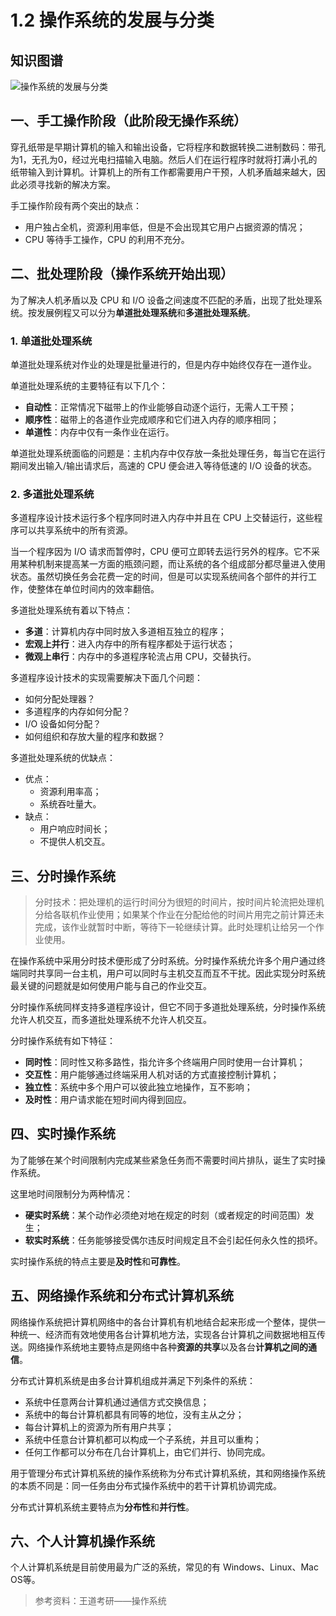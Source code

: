 # 1.2 操作系统的发展与分类

## 知识图谱

![操作系统的发展与分类](http://blog-img-figure.oss-cn-chengdu.aliyuncs.com/img/操作系统的发展与分类.png)

## 一、手工操作阶段（此阶段无操作系统）

穿孔纸带是早期计算机的输入和输出设备，它将程序和数据转换二进制数码：带孔为1，无孔为0，经过光电扫描输入电脑。然后人们在运行程序时就将打满小孔的纸带输入到计算机。计算机上的所有工作都需要用户干预，人机矛盾越来越大，因此必须寻找新的解决方案。

手工操作阶段有两个突出的缺点：

- 用户独占全机，资源利用率低，但是不会出现其它用户占据资源的情况；
- CPU 等待手工操作，CPU 的利用不充分。

## 二、批处理阶段（操作系统开始出现）

为了解决人机矛盾以及 CPU 和 I/O 设备之间速度不匹配的矛盾，出现了批处理系统。按发展例程又可以分为**单道批处理系统**和**多道批处理系统**。

### 1. 单道批处理系统

单道批处理系统对作业的处理是批量进行的，但是内存中始终仅存在一道作业。

单道批处理系统的主要特征有以下几个：

- **自动性**：正常情况下磁带上的作业能够自动逐个运行，无需人工干预；
- **顺序性**：磁带上的各道作业完成顺序和它们进入内存的顺序相同；
- **单道性**：内存中仅有一条作业在运行。

单道批处理系统面临的问题是：主机内存中仅存放一条批处理任务，每当它在运行期间发出输入/输出请求后，高速的 CPU 便会进入等待低速的 I/O 设备的状态。

### 2. 多道批处理系统

多道程序设计技术运行多个程序同时进入内存中并且在 CPU 上交替运行，这些程序可以共享系统中的所有资源。

当一个程序因为 I/O 请求而暂停时，CPU 便可立即转去运行另外的程序。它不采用某种机制来提高某一方面的瓶颈问题，而让系统的各个组成部分都尽量进入使用状态。虽然切换任务会花费一定的时间，但是可以实现系统间各个部件的并行工作，使整体在单位时间内的效率翻倍。

多道批处理系统有着以下特点：

- **多道**：计算机内存中同时放入多道相互独立的程序；
- **宏观上并行**：进入内存中的所有程序都处于运行状态；
- **微观上串行**：内存中的多道程序轮流占用 CPU，交替执行。

多道程序设计技术的实现需要解决下面几个问题：

- 如何分配处理器？
- 多道程序的内存如何分配？
- I/O 设备如何分配？
- 如何组织和存放大量的程序和数据？

多道批处理系统的优缺点：

- 优点：
  - 资源利用率高；
  - 系统吞吐量大。
- 缺点：
  - 用户响应时间长；
  - 不提供人机交互。

## 三、分时操作系统

> 分时技术：把处理机的运行时间分为很短的时间片，按时间片轮流把处理机分给各联机作业使用；如果某个作业在分配给他的时间片用完之前计算还未完成，该作业就暂时中断，等待下一轮继续计算。此时处理机让给另一个作业使用。

在操作系统中采用分时技术便形成了分时系统。分时操作系统允许多个用户通过终端同时共享同一台主机，用户可以同时与主机交互而互不干扰。因此实现分时系统最关键的问题就是如何使用户能与自己的作业交互。

分时操作系统同样支持多道程序设计，但它不同于多道批处理系统，分时操作系统允许人机交互，而多道批处理系统不允许人机交互。

分时操作系统有如下特征：

- **同时性**：同时性又称多路性，指允许多个终端用户同时使用一台计算机；
- **交互性**：用户能够通过终端采用人机对话的方式直接控制计算机；
- **独立性**：系统中多个用户可以彼此独立地操作，互不影响；
- **及时性**：用户请求能在短时间内得到回应。

## 四、实时操作系统

为了能够在某个时间限制内完成某些紧急任务而不需要时间片排队，诞生了实时操作系统。

这里地时间限制分为两种情况：

- **硬实时系统**：某个动作必须绝对地在规定的时刻（或者规定的时间范围）发生；
- **软实时系统**：任务能够接受偶尔违反时间规定且不会引起任何永久性的损坏。

实时操作系统的特点主要是**及时性**和**可靠性**。

## 五、网络操作系统和分布式计算机系统

网络操作系统把计算机网络中的各台计算机有机地结合起来形成一个整体，提供一种统一、经济而有效地使用各台计算机地方法，实现各台计算机之间数据地相互传送。网络操作系统地主要特点是网络中各种**资源的共享**以及各台**计算机之间的通信**。

分布式计算机系统是由多台计算机组成并满足下列条件的系统：

- 系统中任意两台计算机通过通信方式交换信息；
- 系统中的每台计算机都具有同等的地位，没有主从之分；
- 每台计算机上的资源为所有用户共享；
- 系统中任意台计算机都可以构成一个子系统，并且可以重构；
- 任何工作都可以分布在几台计算机上，由它们并行、协同完成。

用于管理分布式计算机系统的操作系统称为分布式计算机系统，其和网络操作系统的本质不同是：同一任务由分布式操作系统中的若干计算机协调完成。

分布式计算机系统主要特点为**分布性**和**并行性**。

## 六、个人计算机操作系统

个人计算机系统是目前使用最为广泛的系统，常见的有 Windows、Linux、Mac OS等。

> 参考资料：王道考研——操作系统

